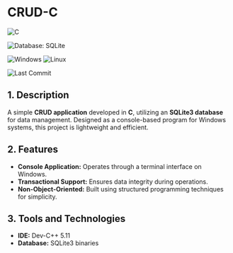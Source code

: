 # CRUD-C
![C](https://img.shields.io/badge/C-blue?logo=c)

![Database: SQLite](https://img.shields.io/badge/SQLite-blue?logo=sqlite)

![Windows](https://img.shields.io/badge/Windows-blue?logo=win) ![Linux](https://img.shields.io/badge/Linux-black?logo=linux&logoColor=yellow)

![Last Commit](https://img.shields.io/github/last-commit/example/crud-c?color=yellow&logo=github)

## 1. Description
A simple **CRUD application** developed in **C**, utilizing an **SQLite3 database** for data management. Designed as a console-based program for Windows systems, this project is lightweight and efficient.

## 2. Features
- **Console Application:** Operates through a terminal interface on Windows.
- **Transactional Support:** Ensures data integrity during operations.
- **Non-Object-Oriented:** Built using structured programming techniques for simplicity.

## 3. Tools and Technologies
- **IDE:** Dev-C++ 5.11
- **Database:** SQLite3 binaries

